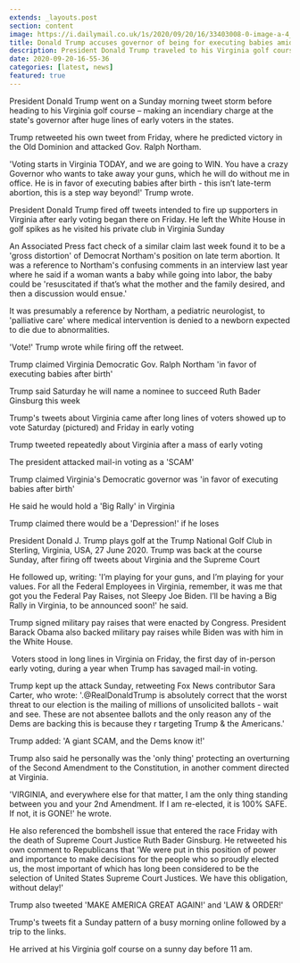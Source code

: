 ```yaml
---
extends: _layouts.post
section: content
image: https://i.dailymail.co.uk/1s/2020/09/20/16/33403008-0-image-a-4_1600616920956.jpg 
title: Donald Trump accuses governor of being for executing babies amid big Virginia early vote 
description: President Donald Trump traveled to his Virginia golf course Sunday - but first fired off an angry tweet accusing the states Democratic governor of being in favor of executing babies. 
date: 2020-09-20-16-55-36 
categories: [latest, news] 
featured: true 
--- 
```

President Donald Trump went on a Sunday morning tweet storm before heading to his Virginia golf course – making an incendiary charge at the state's governor after huge lines of early voters in the states. 

Trump retweeted his own tweet from Friday, where he predicted victory in the Old Dominion and attacked Gov. Ralph Northam.  

'Voting starts in Virginia TODAY, and we are going to WIN. You have a crazy Governor who wants to take away your guns, which he will do without me in office. He is in favor of executing babies after birth - this isn’t late-term abortion, this is a step way beyond!' Trump wrote.

President Donald Trump fired off tweets intended to fire up supporters in Virginia after early voting began there on Friday. He left the White House in golf spikes as he visited his private club in Virginia Sunday

An Associated Press fact check of a similar claim last week found it to be a 'gross distortion' of Democrat Northam's position on late term abortion. It was a reference to Northam's confusing comments in an interview last year where he said if a woman wants a baby while going into labor, the baby could be 'resuscitated if that’s what the mother and the family desired, and then a discussion would ensue.'

It was presumably a reference by Northam, a pediatric neurologist, to 'palliative care' where medical intervention is denied to a newborn expected to die due to abnormalities. 

'Vote!' Trump wrote while firing off the retweet.

Trump claimed Virginia Democratic Gov. Ralph Northam 'in favor of executing babies after birth'

Trump said Saturday he will name a nominee to succeed Ruth Bader Ginsburg this week

Trump's tweets about Virginia came after long lines of voters showed up to vote Saturday (pictured) and Friday in early voting

Trump tweeted repeatedly about Virginia after a mass of early voting

The president attacked mail-in voting as a 'SCAM'

Trump claimed Virginia's Democratic governor was 'in favor of executing babies after birth'

He said he would hold a 'Big Rally' in Virginia



Trump claimed there would be a 'Depression!' if he loses

President Donald J. Trump plays golf at the Trump National Golf Club in Sterling, Virginia, USA, 27 June 2020. Trump was back at the course Sunday, after firing off tweets about Virginia and the Supreme Court

He followed up, writing: 'I’m playing for your guns, and I’m playing for your values. For all the Federal Employees in Virginia, remember, it was me that got you the Federal Pay Raises, not Sleepy Joe Biden. I’ll be having a Big Rally in Virginia, to be announced soon!' he said.

Trump signed military pay raises that were enacted by Congress. President Barack Obama also backed military pay raises while Biden was with him in the White House. 

 Voters stood in long lines in Virginia on Friday, the first day of in-person early voting, during a year when Trump has savaged mail-in voting. 

Trump kept up the attack Sunday, retweeting Fox News contributor Sara Carter, who wrote: '.@RealDonaldTrump is absolutely correct that the worst threat to our election is the mailing of millions of unsolicited ballots - wait and see. These are not absentee ballots and the only reason any of the Dems are backing this is because they r targeting Trump & the Americans.'

Trump added: 'A giant SCAM, and the Dems know it!' 

Trump also said he personally was the 'only thing' protecting an overturning of the Second Amendment to the Constitution, in another comment directed at Virginia. 

'VIRGINIA, and everywhere else for that matter, I am the only thing standing between you and your 2nd Amendment. If I am re-elected, it is 100% SAFE. If not, it is GONE!' he wrote. 

He also referenced the bombshell issue that entered the race Friday with the death of Supreme Court Justice Ruth Bader Ginsburg. He retweeted his own comment to Republicans that 'We were put in this position of power and importance to make decisions for the people who so proudly elected us, the most important of which has long been considered to be the selection of United States Supreme Court Justices. We have this obligation, without delay!'

Trump also tweeted 'MAKE AMERICA GREAT AGAIN!' and 'LAW & ORDER!' 

Trump's tweets fit a Sunday pattern of a busy morning online followed by a trip to the links. 

He arrived at his Virginia golf course on a sunny day before 11 am. 

